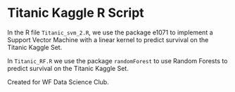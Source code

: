 # Titanic Kaggle R Script 

In the R file `Titanic_svm_2.R`, we use the package e1071 to implement a Support Vector Machine with a linear kernel to predict survival on the Titanic Kaggle Set. 

In `Titanic_RF.R` we use the package `randomForest` to use Random Forests to predict survival on the Titanic Kaggle Set. 

Created for WF Data Science Club.

